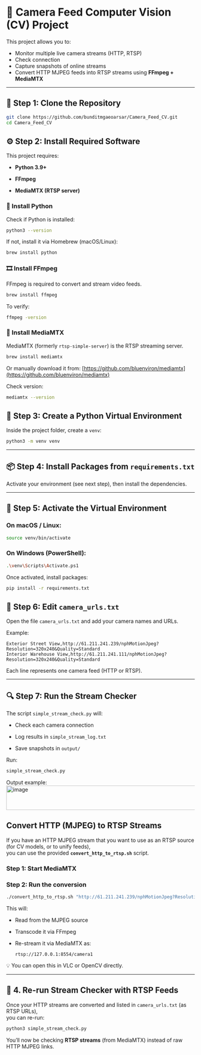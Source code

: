 # 🎥 Camera Feed Computer Vision (CV) Project

This project allows you to:
- Monitor multiple live camera streams (HTTP, RTSP)
- Check connection 
- Capture snapshots of online streams
- Convert HTTP MJPEG feeds into RTSP streams using **FFmpeg + MediaMTX**

---

## 🧩 Step 1: Clone the Repository

```bash
git clone https://github.com/bunditmgaeoarsar/Camera_Feed_CV.git
cd Camera_Feed_CV
```

## ⚙️ Step 2: Install Required Software

This project requires:

-   **Python 3.9+**
    
-   **FFmpeg**
    
-   **MediaMTX (RTSP server)**
    

### 🐍 Install Python

Check if Python is installed:
```bash
python3 --version
```
If not, install it via Homebrew (macOS/Linux):
```bash
brew install python
```
### 🎞️ Install FFmpeg

FFmpeg is required to convert and stream video feeds.
```bash
brew install ffmpeg
```
To verify:
```bash
ffmpeg -version
```
### 📡 Install MediaMTX

MediaMTX (formerly `rtsp-simple-server`) is the RTSP streaming server.
```bash
brew install mediamtx
```
Or manually download it from:   [https://github.com/bluenviron/mediamtx](https://github.com/bluenviron/mediamtx)

Check version:
```bash
mediamtx --version
```
## 🧱 Step 3: Create a Python Virtual Environment

Inside the project folder, create a `venv`:
```bash
python3 -m venv venv
```

----------

## 📦 Step 4: Install Packages from `requirements.txt`

Activate your environment (see next step), then install the dependencies.

----------

## 🧠 Step 5: Activate the Virtual Environment

### On macOS / Linux:
```bash
source venv/bin/activate
```
### On Windows (PowerShell):
```bash
.\venv\Scripts\Activate.ps1
```
Once activated, install packages:
```bash
pip install -r requirements.txt
```
## 📝 Step 6: Edit `camera_urls.txt`

Open the file `camera_urls.txt` and add your camera names and URLs.

Example:
```
Exterior Street View,http://61.211.241.239/nphMotionJpeg?Resolution=320x240&Quality=Standard
Interior Warehouse View,http://61.211.241.111/nphMotionJpeg?Resolution=320x240&Quality=Standard
```

Each line represents one camera feed (HTTP or RTSP).

----------

## 🔍 Step 7: Run the Stream Checker

The script `simple_stream_check.py` will:

-   Check each camera connection
    
-   Log results in `simple_stream_log.txt`
    
-   Save snapshots in `output/`
    

Run:
```bash
simple_stream_check.py
```
Output example:
<img width="1580" height="65" alt="image" src="https://github.com/user-attachments/assets/1632e2c8-5af3-4d71-8573-10822cc7a6ea" />


## Convert HTTP (MJPEG) to RTSP Streams

If you have an HTTP MJPEG stream that you want to use as an RTSP source (for CV models, or to unify feeds),  
you can use the provided **`convert_http_to_rtsp.sh`** script.

### Step 1: Start MediaMTX

### Step 2: Run the conversion
```bash
./convert_http_to_rtsp.sh "http://61.211.241.239/nphMotionJpeg?Resolution=320x240&Quality=Standard" camera1
```

This will:

-   Read from the MJPEG source
    
-   Transcode it via FFmpeg
    
-   Re-stream it via MediaMTX as:
    
    `rtsp://127.0.0.1:8554/camera1` 
    

💡 You can open this in VLC or OpenCV directly.


----------

## 🧩 4. Re-run Stream Checker with RTSP Feeds

Once your HTTP streams are converted and listed in `camera_urls.txt` (as RTSP URLs),  
you can re-run:
```bash
python3 simple_stream_check.py
```
You’ll now be checking **RTSP streams** (from MediaMTX) instead of raw HTTP MJPEG links.
